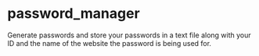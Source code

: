 # password_manager
Generate passwords and store your passwords in a text file along with your ID and the name of the website the password is being used for.
